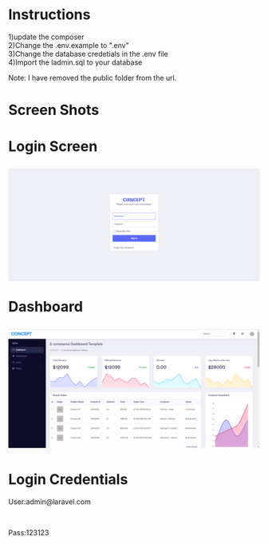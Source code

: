 <h1>Instructions</h1>
	<p>1)update the composer<br>2)Change the .env.example to ".env"<br>3)Change the database credetials in the .env file<br>4)Import the ladmin.sql to your database</p>
	<p>Note: I have removed the public folder from the url.</p>
<h1>Screen Shots<h1>
	<p>Login Screen</p>
	<img src="login.PNG">
	<p>Dashboard</p>
	<img src="dashboard.PNG">

<h1>Login Credentials</h1>
	<p>User:admin@laravel.com</p><br>
	<p>Pass:123123</p>
